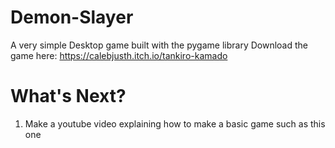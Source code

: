 # Demon-Slayer
A very simple Desktop game built with the pygame library 
Download the game here:
https://calebjusth.itch.io/tankiro-kamado


# What's Next?

  1. Make a youtube video explaining how to make a basic game such as this one

